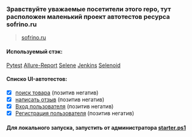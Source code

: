 ### Зравствуйте уважаемые посетители этого repo, тут расположен маленький проект автотестов ресурса sofrino.ru
> <a target="_blank" href="https://sofrino.ru/">sofrino.ru</a>


#### Используемый стэк:

[Pytest](data/img/images.jpg) [Allure-Report](data/img/1_eRmKOtMx0I4p-Qibvhaz0w.png) [Selene](data/img/logo-icon.png) [Jenkins](data/img/png-clipart-jenkins-continuous-integration-continuous-delivery-ci-cd-computer-software-others-hand-logo-thumbnail.png) [Selenoid](data/img/og-image.jpg)

#### Cписко UI-автотестов:
- [x] [поиск товара](tests/test_find_product) (позитив негатив) 
- [x] [написать отзыв](tests/test_review) (позитив негатив)
- [x] [Вход пользователя](tests/test_user_login) (позитив негатив)
- [x] [Регистрация пользователя](tests/test_register_user) (позитив негатив)

#### Для локального запуска, запустить от администратора [starter.ps1](starter.ps1)


